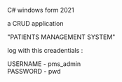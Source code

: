 C# windows form 2021

a CRUD application 

"PATIENTS MANAGEMENT SYSTEM"

log with this creadentials :

USERNAME - pms_admin  
PASSWORD - pwd
